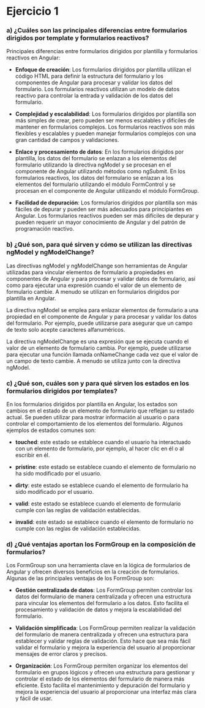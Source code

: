 # Ejercicio 1

### a) ¿Cuáles son las principales diferencias entre formularios dirigidos por template y formularios reactivos?

Principales diferencias entre formularios dirigidos por plantilla y formularios reactivos en Angular:

- **Enfoque de creación**: Los formularios dirigidos por plantilla utilizan el código HTML para definir la estructura del formulario y los componentes de Angular para procesar y validar los datos del formulario. Los formularios reactivos utilizan un modelo de datos reactivo para controlar la entrada y validación de los datos del formulario.

- **Complejidad y escalabilidad**: Los formularios dirigidos por plantilla son más simples de crear, pero pueden ser menos escalables y difíciles de mantener en formularios complejos. Los formularios reactivos son más flexibles y escalables y pueden manejar formularios complejos con una gran cantidad de campos y validaciones.

- **Enlace y procesamiento de datos**: En los formularios dirigidos por plantilla, los datos del formulario se enlazan a los elementos del formulario utilizando la directiva ngModel y se procesan en el componente de Angular utilizando métodos como ngSubmit. En los formularios reactivos, los datos del formulario se enlazan a los elementos del formulario utilizando el módulo FormControl y se procesan en el componente de Angular utilizando el módulo FormGroup.

- **Facilidad de depuración**: Los formularios dirigidos por plantilla son más fáciles de depurar y pueden ser más adecuados para principiantes en Angular. Los formularios reactivos pueden ser más difíciles de depurar y pueden requerir un mayor conocimiento de Angular y del patrón de programación reactivo.


### b) ¿Qué son, para qué sirven y cómo se utilizan las directivas ngModel y ngModelChange?

Las directivas ngModel y ngModelChange son herramientas de Angular utilizadas para vincular elementos de formulario a propiedades en componentes de Angular y para procesar y validar datos de formulario, así como para ejecutar una expresión cuando el valor de un elemento de formulario cambie. A menudo se utilizan en formularios dirigidos por plantilla en Angular.

La directiva ngModel se emplea para enlazar elementos de formulario a una propiedad en el componente de Angular y para procesar y validar los datos del formulario. Por ejemplo, puede utilizarse para asegurar que un campo de texto solo acepte caracteres alfanuméricos.

La directiva ngModelChange es una expresión que se ejecuta cuando el valor de un elemento de formulario cambia. Por ejemplo, puede utilizarse para ejecutar una función llamada onNameChange cada vez que el valor de un campo de texto cambie. A menudo se utiliza junto con la directiva ngModel.


### c) ¿Qué son, cuáles son y para qué sirven los estados en los formularios dirigidos por templates?

En los formularios dirigidos por plantilla en Angular, los estados son cambios en el estado de un elemento de formulario que reflejan su estado actual. Se pueden utilizar para mostrar información al usuario o para controlar el comportamiento de los elementos del formulario. Algunos ejemplos de estados comunes son:

- **touched**: este estado se establece cuando el usuario ha interactuado con un elemento de formulario, por ejemplo, al hacer clic en él o al escribir en él.

- **pristine**: este estado se establece cuando el elemento de formulario no ha sido modificado por el usuario.

- **dirty**: este estado se establece cuando el elemento de formulario ha sido modificado por el usuario.

- **valid**: este estado se establece cuando el elemento de formulario cumple con las reglas de validación establecidas.

- **invalid**: este estado se establece cuando el elemento de formulario no cumple con las reglas de validación establecidas.


### d) ¿Qué ventajas aportan los FormGroup en la composición de formularios?

Los FormGroup son una herramienta clave en la lógica de formularios de Angular y ofrecen diversos beneficios en la creación de formularios. Algunas de las principales ventajas de los FormGroup son:

- **Gestión centralizada de datos**: Los FormGroup permiten controlar los datos del formulario de manera centralizada y ofrecen una estructura para vincular los elementos del formulario a los datos. Esto facilita el procesamiento y validación de datos y mejora la escalabilidad del formulario.

- **Validación simplificada**: Los FormGroup permiten realizar la validación del formulario de manera centralizada y ofrecen una estructura para establecer y validar reglas de validación. Esto hace que sea más fácil validar el formulario y mejora la experiencia del usuario al proporcionar mensajes de error claros y precisos.

- **Organización**: Los FormGroup permiten organizar los elementos del formulario en grupos lógicos y ofrecen una estructura para gestionar y controlar el estado de los elementos del formulario de manera más eficiente. Esto facilita el mantenimiento y depuración del formulario y mejora la experiencia del usuario al proporcionar una interfaz más clara y fácil de usar.

